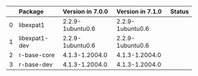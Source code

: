 <!-- markdown-link-check-disable -->

|    | Package       | Version in 7.0.0   | Version in 7.1.0   | Status   |
|---:|:--------------|:-------------------|:-------------------|:---------|
|  0 | libexpat1     | 2.2.9-1ubuntu0.6   | 2.2.9-1ubuntu0.6   |          |
|  1 | libexpat1-dev | 2.2.9-1ubuntu0.6   | 2.2.9-1ubuntu0.6   |          |
|  2 | r-base-core   | 4.1.3-1.2004.0     | 4.1.3-1.2004.0     |          |
|  3 | r-base-dev    | 4.1.3-1.2004.0     | 4.1.3-1.2004.0     |          |